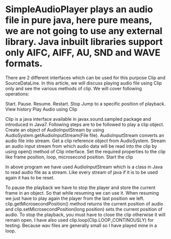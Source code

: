 # SimpleAudioPlayer plays an audio file in pure java, here pure means, we are not going to use any external library. Java inbuilt libraries support only AIFC, AIFF, AU, SND and WAVE formats.
There are 2 different interfaces which can be used for this purpose Clip and SourceDataLine. In this article, we will discuss playing audio file using Clip only and see the various methods of clip. We will cover following operations:

Start.
Pause.
Resume.
Restart.
Stop
Jump to a specific position of playback.
View history
Play Audio using Clip

Clip is a java interface available in javax.sound.sampled package and introduced in Java7.
Following steps are to be followed to play a clip object.
Create an object of AudioInputStream by using AudioSystem.getAudioInputStream(File file). AudioInputStream converts an audio file into stream.
Get a clip reference object from AudioSystem.
Stream an audio input stream from which audio data will be read into the clip by using open() method of Clip interface.
Set the required properties to the clip like frame position, loop, microsecond position.
Start the clip

In above program we have used AudioInputStream which is a class in Java to read audio file as a stream. Like every stream of java if it is to be used again it has to be reset.

To pause the playback we have to stop the player and store the current frame in an object. So that while resuming we can use it. When resuming we just have to play again the player from the last position we left.
clip.getMicrosecondPosition() method returns the current position of audio and clip.setMicrosecondPosition(long position) sets the current position of audio.
To stop the playback, you must have to close the clip otherwise it will remain open. I have also used clip.loop(Clip.LOOP_CONTINOUSLY) for testing. Because wav files are generally small so I have played mine in a loop.
